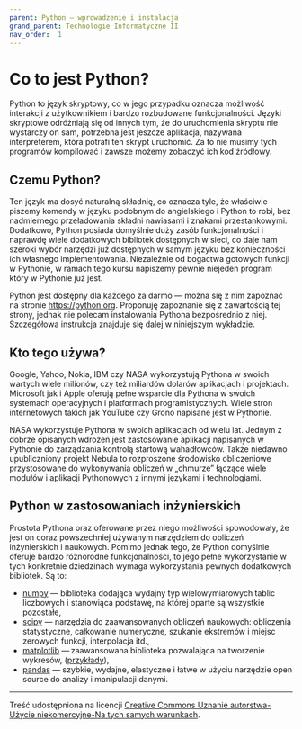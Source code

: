 ```yaml
---
parent: Python — wprowadzenie i instalacja
grand_parent: Technologie Informatyczne II
nav_order:  1
---
```


# Co to jest Python?

Python to język skryptowy, co w jego przypadku oznacza możliwość interakcji z użytkownikiem i bardzo rozbudowane funkcjonalności. Języki skryptowe odróżniają się od innych tym, że do uruchomienia skryptu nie wystarczy on sam, potrzebna jest jeszcze aplikacja, nazywana interpreterem, która potrafi ten skrypt uruchomić. Za to nie musimy tych programów kompilować i zawsze możemy zobaczyć ich kod źródłowy.

## Czemu Python?

Ten język ma dosyć naturalną składnię, co oznacza tyle, że właściwie piszemy komendy w języku podobnym do angielskiego i Python to robi, bez nadmiernego przeładowania składni nawiasami i znakami przestankowymi. Dodatkowo, Python posiada domyślnie duży zasób funkcjonalności i naprawdę wiele dodatkowych bibliotek dostępnych w sieci, co daje nam szeroki wybór narzędzi już dostępnych w samym języku bez konieczności ich własnego implementowania. Niezależnie od bogactwa gotowych funkcji w Pythonie,  w ramach tego kursu napiszemy pewnie niejeden program który w Pythonie już jest.

Python jest dostępny dla każdego za darmo — można się z nim zapoznać na stronie <https://python.org>. Proponuję zapoznanie się z zawartością tej strony, jednak nie polecam instalowania Pythona bezpośrednio z niej. Szczegółowa instrukcja znajduje się dalej w niniejszym wykładzie.

## Kto tego używa?

Google, Yahoo, Nokia, IBM czy NASA wykorzystują Pythona w swoich wartych wiele milionów, czy też miliardów dolarów aplikacjach i projektach. Microsoft jak i Apple oferują pełne wsparcie dla Pythona w swoich systemach operacyjnych i platformach programistycznych. Wiele stron internetowych takich jak YouTube czy Grono napisane jest w Pythonie.

NASA wykorzystuje Pythona w swoich aplikacjach od wielu lat. Jednym z dobrze opisanych wdrożeń jest zastosowanie aplikacji napisanych w Pythonie do zarządzania kontrolą startową wahadłowców. Także niedawno upubliczniony projekt Nebula to rozproszone środowisko obliczeniowe przystosowane do wykonywania obliczeń w „chmurze” łączące wiele modułów i aplikacji Pythonowych z innymi językami i technologiami.

## Python w zastosowaniach inżynierskich

Prostota Pythona oraz oferowane przez niego możliwości spowodowały, że jest on coraz powszechniej używanym narzędziem do obliczeń inżynierskich i naukowych. Pomimo jednak tego, że Python domyślnie oferuje bardzo różnorodne funkcjonalności, to jego pełne wykorzystanie w tych konkretnie dziedzinach wymaga wykorzystania pewnych dodatkowych bibliotek. Są to:

* [numpy](https://numpy.org/) — biblioteka dodająca wydajny typ wielowymiarowych tablic liczbowych i stanowiąca podstawę, na której oparte są wszystkie pozostałe,
* [scipy](http://www.scipy.org/) — narzędzia do zaawansowanych obliczeń naukowych: obliczenia statystyczne, całkowanie numeryczne, szukanie ekstremów i miejsc zerowych funkcji, interpolacja itd.,
* [matplotlib](https://matplotlib.org/) — zaawansowana biblioteka pozwalająca na tworzenie wykresów, ([przykłady](https://matplotlib.org/gallery/index.html)),
* [pandas](https://pandas.pydata.org/) — szybkie, wydajne, elastyczne i łatwe w użyciu narzędzie open source do analizy i manipulacji danymi.


---

Treść udostępniona na licencji [Creative Commons Uznanie autorstwa-Użycie niekomercyjne-Na tych samych warunkach](https://creativecommons.org/licenses/by-nc-sa/4.0/deed.pl).
